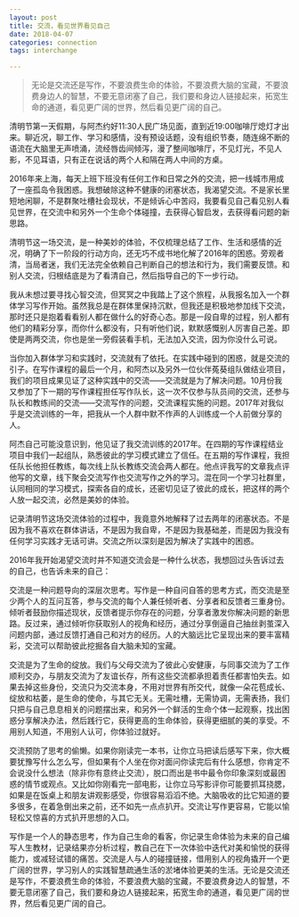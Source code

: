 ```yaml
---
layout: post
title: 交流，看见世界看见自己
date: 2018-04-07
categories: connection
tags: interchange

---
```


> 无论是交流还是写作，不要浪费生命的体验，不要浪费大脑的宝藏，不要浪费身边人的智慧，不要无意闭塞了自己，我们要和身边人链接起来，拓宽生命的通道，看见更广阔的世界，然后看见更广阔的自己。

清明节第一天假期，与阿杰约好11:30人民广场见面，直到近19:00咖啡厅熄灯才出来。聊近况，聊工作、学习和感情，没有预设话题，没有组织节奏，随连绵不断的语流在大脑里无声喷涌，流经唇齿间倾泻，漫了整间咖啡厅，不见灯光，不见人影，不见耳语，只有正在说话的两个人和隔在两人中间的方桌。

2016年来上海，每天上班下班没有任何工作和日常之外的交流，把一线城市用成了一座孤岛令我困惑。我想破除这种不健康的闭塞状态，我渴望交流。不是家长里短地闲聊，不是群聚吐槽社会现状，不是倾诉心中苦闷，我要看见自己看见别人看见世界，在交流中和另外一个生命个体碰撞，去获得心智启发，去获得看问题的新思路。

清明节这一场交流，是一种美妙的体验，不仅梳理总结了工作、生活和感情的近况，明确了下一阶段的行动方向，还无巧不成书地化解了2016年的困惑。旁观者清，当局者迷，我们无法完全依赖自己判断自己的想法和行为，我们需要反馈。和别人交流，归根结底是为了看清自己，然后指导自己的下一步行动。

我从未想过要寻找心智交流，但冥冥之中我踏上了这个旅程，从我报名加入一个群体学习写作开始。虽然我总是在群体里保持沉默，但我还是积极地参加线下交流，那时还只是抱着看看别人都在做什么的好奇心态。那是一段自卑的过程，别人都有他们的精彩分享，而你什么都没有，只有听他们说，默默感慨别人厉害自己差。即使是两两交流，你也是坐一旁假装看手机，无法加入交流，因为你没什么可说。

当你加入群体学习和实践时，交流就有了依托。在实践中碰到的困惑，就是交流的引子。在写作课程的最后一个月，和阿杰以及另外一位伙伴菟葵组队做结业项目，我们的项目成果见证了这种实践中的交流——交流就是为了解决问题。10月份我又参加了下一期的写作课程担任写作队长，这一次不仅参与队员间的交流，还参与队长和教练间的交流——交流写作的问题，交流课程实施的问题。2017年对我似乎是交流训练的一年，把我从一个人群中默不作声的人训练成一个人前做分享的人。

阿杰自己可能没意识到，他见证了我交流训练的2017年。在四期的写作课程结业项目中我们一起组队，熟悉彼此的学习模式建立了信任。在五期的写作课程，我担任队长他担任教练，每次线上队长教练交流会两人都在。他点评我写的文章我点评他写的文章，线下聚会交流写作也交流写作之外的学习。混在同一个学习社群里，认同相同的学习模式，探索各自的成长，还密切见证了彼此的成长，把这样的两个人放一起交流，必然是美妙的体验。

记录清明节这场交流体验的过程中，我竟意外地解释了过去两年的闭塞状态。不是因为我不喜欢在群体讲话，不是因为我自卑，不是因为我基础差，而是因为我没有任何学习实践才无话可讲。交流之所以深刻是因为解决了实践中的困惑。

2016年我开始渴望交流时并不知道交流会是一种什么状态，我想回过头告诉过去的自己，也告诉未来的自己：

交流是一种问题导向的深层次思考。写作是一种自问自答的思考方式，而交流是至少两个人的互问互答，参与交流的每个人兼任倾听者、分享者和反馈者三重身份。倾听者鼓励你描述现状，反馈者提示你存在的问题，分享者激发你解决问题的新思路。反过来，通过倾听你获取别人的视角和经历，通过分享倒逼自己抽丝剥茧深入问题内部，通过反馈打通自己和对方的经历。人的大脑远比它呈现出来的要丰富精彩，交流可以帮助彼此挖掘各自大脑未知的宝藏。

交流是为了生命的绽放。我们与父母交流为了彼此心安健康，与同事交流为了工作顺利交办，与朋友交流为了友谊长存，所有这些交流都承担着责任都害怕失去。如果去掉这些身份，交流只为交流本身，不用对世界有所交代，就像一朵花苞成长、绽放和枯萎，是生命的使命，与其它无关。无需吐槽，无需协调，无需表扬，我们只把与自己息息相关的问题摆出来，和另外一个鲜活的生命个体一起观察，找出困惑分享解决办法，然后践行它，获得更高的生命体验，获得更细腻的美的享受。不用别人知道，不用别人认可，你体验过就好。

交流预防了思考的偷懒。如果你刚读完一本书，让你立马把读后感写下来，你大概要犹豫写什么怎么写，但如果有个人坐在你对面问你读完后有什么感想，你肯定不会说没什么想法（除非你有意终止交流），脱口而出是书中最令你印象深刻或最困惑的情节或观点。又比如你刚看完一部电影，让你立马写影评你可能要抓耳挠腮，如果是在饭桌上和朋友讲观影感受，你很容易滔滔不绝。大脑吸收的比它知道的要多很多，在着急倒出来之前，还不如先一点点扒开。交流让写作更容易，它能以愉轻松又惊喜的方式扒开思想的入口。

写作是一个人的静态思考，作为自己生命的看客，你记录生命体验为未来的自己编写人生教材，记录结果亦分析过程，教自己在下一次体验中迭代对美和愉悦的获得能力，或减轻试错的痛苦。交流是人与人的碰撞链接，借用别人的视角撬开一个更广阔的世界，学习别人的实践智慧疏通生活的淤堵体验更美的生活。无论是交流还是写作，不要浪费生命的体验，不要浪费大脑的宝藏，不要浪费身边人的智慧，不要无意闭塞了自己，我们要和身边人链接起来，拓宽生命的通道，看见更广阔的世界，然后看见更广阔的自己。










